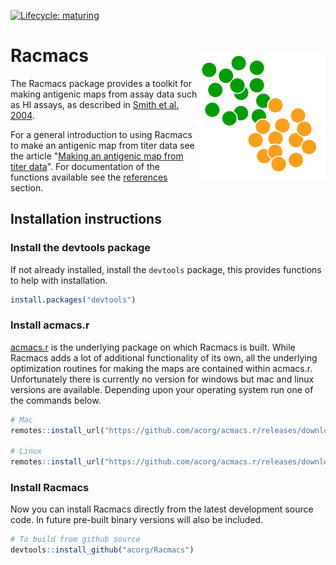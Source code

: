 
<!-- badges: start -->
[![Lifecycle:
maturing](https://img.shields.io/badge/lifecycle-maturing-blue.svg)](https://www.tidyverse.org/lifecycle/#maturing)
<!-- badges: end -->

<img src="man/figures/logo.png" align="right" style="width:200px; margin-top:40px">

# Racmacs
The Racmacs package provides a toolkit for making antigenic maps from assay data such as HI assays, as described in [Smith et al. 2004](https://doi.org/10.1126/science.1097211).

For a general introduction to using Racmacs to make an antigenic map from titer data see the article "[Making an antigenic map from titer data](https://acorg.github.io/Racmacs/articles/making-a-map-from-scratch.html)". For documentation of the functions available see the [references](https://acorg.github.io/Racmacs/reference/index.html) section.

## Installation instructions
### Install the devtools package
If not already installed, install the `devtools` package, this provides functions to help with installation.
```R
install.packages("devtools")
```

### Install acmacs.r
[acmacs.r](https://github.com/acorg/acmacs.r) is the underlying package on which Racmacs is built. While Racmacs adds a lot of additional functionality of its own, all the underlying optimization routines for making the maps are contained within acmacs.r. Unfortunately there is currently no version for windows but mac and linux versions are available. Depending upon your operating system run one of the commands below.

```R
# Mac
remotes::install_url("https://github.com/acorg/acmacs.r/releases/download/v4.5/acmacs.r_4.5_R_macOS-10.14.tgz", build = FALSE)

# Linux
remotes::install_url("https://github.com/acorg/acmacs.r/releases/download/v4.5/acmacs.r_4.5_R_x86_64-pc-linux-gnu.tar.gz", build = FALSE)
```

### Install Racmacs
Now you can install Racmacs directly from the latest development source code. In future pre-built binary versions will 
also be included.

```R
# To build from github source
devtools::install_github("acorg/Racmacs")
```






